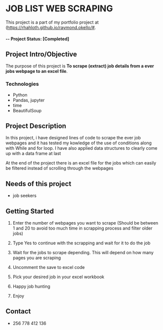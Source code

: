 # JOB LIST WEB SCRAPING

This project is a part of my portfolio project at (https://rhahloth.github.io/raymond.okello/#.

#### -- Project Status: [Completed]

## Project Intro/Objective

The purpose of this project is **To scrape (extract) job details from a ever jobs webpage to an excel file**.

### Technologies

- Python
- Pandas, jupyter
- time
- BeautifulSoup

## Project Description

In this project, i have designed lines of code to scrape the ever job webpages and it has tested my kowledge of the use of conditions along with While and for loop. I have also applied data structures to clearly come up with a data frame at last

At the end of the project there is an excel file for the jobs which can easily be filtered instead of scrolling through the webpages

## Needs of this project

- job seekers

## Getting Started

1. Enter the number of webpages you want to scrape (Should be between 1 and 20 to avoid too much time in scrapping process and filter older jobs)
2. Type Yes to continue with the scrapping and wait for it to do the job

3. Wait for the jobs to scrape depending. This will depend on how many pages you are scraping
4. Uncomment the save to excel code
5. Pick your desired job in your excel workbook
6. Happy job hunting
7. Enjoy


## Contact

- 256 778 412 136

